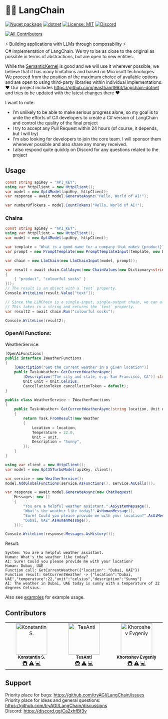 # 🦜️🔗 LangChain

[![Nuget package](https://img.shields.io/nuget/vpre/LangChain)](https://www.nuget.org/packages/LangChain/)
[![dotnet](https://github.com/tryAGI/LangChain/actions/workflows/dotnet.yml/badge.svg?branch=main)](https://github.com/tryAGI/LangChain/actions/workflows/dotnet.yml)
[![License: MIT](https://img.shields.io/github/license/tryAGI/LangChain)](https://github.com/tryAGI/LangChain/blob/main/LICENSE)
[![Discord](https://img.shields.io/discord/1115206893015662663?label=Discord&logo=discord&logoColor=white&color=d82679)](https://discord.gg/Ca2xhfBf3v)
<!-- ALL-CONTRIBUTORS-BADGE:START - Do not remove or modify this section -->
[![All Contributors](https://img.shields.io/badge/all_contributors-4-orange.svg?style=flat-square)](#contributors-)
<!-- ALL-CONTRIBUTORS-BADGE:END -->

⚡ Building applications with LLMs through composability ⚡  
C# implementation of LangChain. We try to be as close to the original as possible in terms of abstractions, but are open to new entities.

While the [SemanticKernel](https://github.com/microsoft/semantic-kernel/) is good and we will use it wherever possible, we believe that it has many limitations and based on Microsoft technologies.
We proceed from the position of the maximum choice of available options and are open to using third-party libraries within individual implementations.  
❤️ Our project includes https://github.com/jeastham1993/langchain-dotnet and tries to be updated with the latest changes there ❤️  

I want to note:
- I’m unlikely to be able to make serious progress alone, so my goal is to unite the efforts of C# developers to create a C# version of LangChain and control the quality of the final project
- I try to accept any Pull Request within 24 hours (of course, it depends, but I will try)
- I'm also looking for developers to join the core team. I will sponsor them whenever possible and also share any money received.
- I also respond quite quickly on Discord for any questions related to the project

## Usage
```csharp
const string apiKey = "API_KEY";
using var httpClient = new HttpClient();
var model = new Gpt4Model(apiKey, httpClient);
var response = await model.GenerateAsync("Hello, World of AI!");

var numberOfTokens = model.CountTokens("Hello, World of AI!");
```

### Chains
```csharp
const string apiKey = "API_KEY";
using var httpClient = new HttpClient();
var model = new Gpt4Model(apiKey, httpClient);

var template = "What is a good name for a company that makes {product}?";
var prompt = new PromptTemplate(new PromptTemplateInput(template, new List<string>(1){"product"}));

var chain = new LlmChain(new LlmChainInput(model, prompt));

var result = await chain.CallAsync(new ChainValues(new Dictionary<string, object>(1)
{
    { "product", "colourful socks" }
}));
// The result is an object with a `text` property.
Console.WriteLine(result.Value["text"]);

// Since the LLMChain is a single-input, single-output chain, we can also call it with `run`.
// This takes in a string and returns the `text` property.
var result2 = await chain.Run("colourful socks");

Console.WriteLine(result2);
```

### OpenAI Functions:
WeatherService:
```csharp
[OpenAiFunctions]
public interface IWeatherFunctions
{
    [Description("Get the current weather in a given location")]
    public Task<Weather> GetCurrentWeatherAsync(
        [Description("The city and state, e.g. San Francisco, CA")] string location,
        Unit unit = Unit.Celsius,
        CancellationToken cancellationToken = default);
}

public class WeatherService : IWeatherFunctions
{
    public Task<Weather> GetCurrentWeatherAsync(string location, Unit unit = Unit.Celsius, CancellationToken cancellationToken = default)
    {
        return Task.FromResult(new Weather
        {
            Location = location,
            Temperature = 22.0,
            Unit = unit,
            Description = "Sunny",
        });
    }
}
```
```csharp
using var client = new HttpClient();
var model = new Gpt35TurboModel(apiKey, client);

var service = new WeatherService();
model.AddGlobalFunctions(service.AsFunctions(), service.AsCalls());

var response = await model.GenerateAsync(new ChatRequest(
    Messages: new []
    {
        "You are a helpful weather assistant.".AsSystemMessage(),
        "What's the weather like today?".AsHumanMessage(),
        "Sure! Could you please provide me with your location?".AsAiMessage(),
        "Dubai, UAE".AsHumanMessage(),
    }));

Console.WriteLine(response.Messages.AsHistory());
```
Result:
```
System: You are a helpful weather assistant.
Human: What's the weather like today?
AI: Sure! Could you please provide me with your location?
Human: Dubai, UAE
Function call: GetCurrentWeather({"location": "Dubai, UAE"})
Function result: GetCurrentWeather -> {"location":"Dubai, UAE","temperature":22,"unit":"celsius","description":"Sunny"}
AI: The weather in Dubai, UAE today is sunny with a temperature of 22 degrees Celsius.
```

Also see [examples](./examples) for example usage.

## Contributors

<!-- ALL-CONTRIBUTORS-LIST:START - Do not remove or modify this section -->
<!-- prettier-ignore-start -->
<!-- markdownlint-disable -->
<table>
  <tbody>
    <tr>
      <td align="center" valign="top" width="14.28%"><a href="https://www.upwork.com/freelancers/~017b1ad6f6af9cc189"><img src="https://avatars.githubusercontent.com/u/3002068?v=4?s=100" width="100px;" alt="Konstantin S."/><br /><sub><b>Konstantin S.</b></sub></a><br /><a href="#infra-HavenDV" title="Infrastructure (Hosting, Build-Tools, etc)">🚇</a> <a href="https://github.com/tryAGI/LangChain/commits?author=HavenDV" title="Tests">⚠️</a> <a href="https://github.com/tryAGI/LangChain/commits?author=HavenDV" title="Code">💻</a></td>
      <td align="center" valign="top" width="14.28%"><a href="https://github.com/TesAnti"><img src="https://avatars.githubusercontent.com/u/8780022?v=4?s=100" width="100px;" alt="TesAnti"/><br /><sub><b>TesAnti</b></sub></a><br /><a href="#infra-TesAnti" title="Infrastructure (Hosting, Build-Tools, etc)">🚇</a> <a href="https://github.com/tryAGI/LangChain/commits?author=TesAnti" title="Tests">⚠️</a> <a href="https://github.com/tryAGI/LangChain/commits?author=TesAnti" title="Code">💻</a></td>
      <td align="center" valign="top" width="14.28%"><a href="https://github.com/khoroshevj"><img src="https://avatars.githubusercontent.com/u/13628506?v=4?s=100" width="100px;" alt="Khoroshev Evgeniy"/><br /><sub><b>Khoroshev Evgeniy</b></sub></a><br /><a href="#infra-khoroshevj" title="Infrastructure (Hosting, Build-Tools, etc)">🚇</a> <a href="https://github.com/tryAGI/LangChain/commits?author=khoroshevj" title="Tests">⚠️</a> <a href="https://github.com/tryAGI/LangChain/commits?author=khoroshevj" title="Code">💻</a></td>
    </tr>
  </tbody>
</table>

<!-- markdownlint-restore -->
<!-- prettier-ignore-end -->

<!-- ALL-CONTRIBUTORS-LIST:END -->
<!-- prettier-ignore-start -->
<!-- markdownlint-disable -->

<!-- markdownlint-restore -->
<!-- prettier-ignore-end -->

<!-- ALL-CONTRIBUTORS-LIST:END -->

## Support

Priority place for bugs: https://github.com/tryAGI/LangChain/issues  
Priority place for ideas and general questions: https://github.com/tryAGI/LangChain/discussions  
Discord: https://discord.gg/Ca2xhfBf3v  
